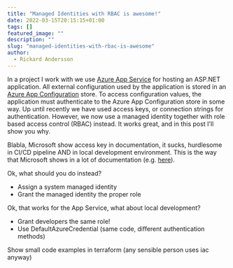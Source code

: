```yaml
---
title: "Managed Identities with RBAC is awesome!"
date: 2022-03-15T20:15:15+01:00
tags: []
featured_image: ""
description: ""
slug: "managed-identities-with-rbac-is-awesome"
author:
  - Rickard Andersson
---
```


In a project I work with we use [Azure App Service](https://docs.microsoft.com/en-us/azure/app-service/overview) for hosting an ASP.NET application. All external configuration used by the application is stored in an [Azure App Configuration](https://docs.microsoft.com/en-us/azure/azure-app-configuration/overview) store. To access configuration values, the application must authenticate to the Azure App Configuration store in some way. Up until recently we have used access keys, or connection strings for authentication. However, we now use a managed identity together with role based access control (RBAC) instead. It works great, and in this post I'll show you why.

Blabla, Microsoft show access key in documentation, it sucks, hurdlesome in CI/CD pipeline AND in local development environment.
This is the way that Microsoft shows in a lot of documentation (e.g. [here](https://docs.microsoft.com/en-us/azure/azure-app-configuration/quickstart-aspnet-core-app?tabs=core6x)).

Ok, what should you do instead?
 - Assign a system managed identity
 - Grant the managed identity the proper role

Ok, that works for the App Service, what about local development?
 - Grant developers the same role!
 - Use DefaultAzureCredential (same code, different authentication methods)

Show small code examples in terraform (any sensible person uses iac anyway) 
